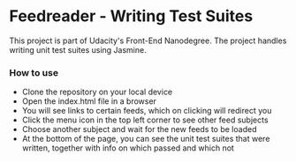 



# Feedreader - Writing Test Suites

This project is part of Udacity's Front-End Nanodegree. The project handles writing unit test suites using Jasmine.

### How to use
- Clone the repository on your local device
- Open the index.html file in a browser
- You will see links to certain feeds, which on clicking will redirect you
- Click the menu icon in the top left corner to see other feed subjects
- Choose another subject and wait for the new feeds to be loaded
- At the bottom of the page, you can see the unit test suites that were written, together with info on which passed and which not